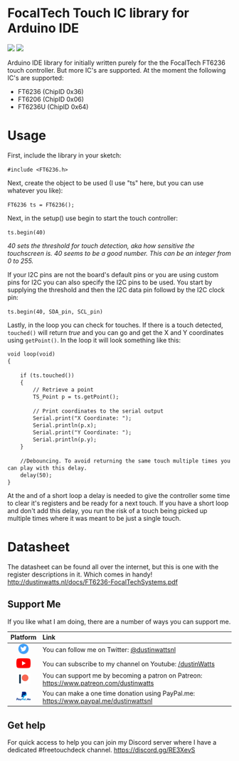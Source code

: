 # FocalTech Touch IC library for Arduino IDE
[![](https://badgen.net/github/last-commit/DustinWatts/FT6236)](https://github.com/DustinWatts/FT6236/commits/master)
[![](https://badgen.net/github/release/DustinWatts/FT6236)](https://github.com/DustinWatts/FT6236/releases)

Arduino IDE library for initially written purely for the the FocalTech FT6236 touch controller. But more IC's are supported. At the moment the following IC's are supported:

- FT6236 (ChipID 0x36)
- FT6206 (ChipID 0x06)
- FT6236U (ChipID 0x64)

# Usage

First, include the library in your sketch:

`#include <FT6236.h>`

Next, create the object to be used (I use "ts" here, but you can use whatever you like):

`FT6236 ts = FT6236();`

Next, in the setup() use begin to start the touch controller:

`ts.begin(40)`

_40 sets the threshold for touch detection, aka how sensitive the touchscreen is. 40 seems to be a good number. This can be an integer from 0 to 255._

If your I2C pins are not the board's default pins or you are using custom pins for I2C you can also specify the I2C pins to be used. You start by supplying the threshold and then the I2C data pin followd by the I2C clock pin:

`ts.begin(40, SDA_pin, SCL_pin)`

Lastly, in the loop you can check for touches. If there is a touch detected, `touched()` will return _true_ and you can go and get the X and Y coordinates using `getPoint()`. In the loop it will look something like this:

```
void loop(void)
{

    if (ts.touched())
    {
        // Retrieve a point
        TS_Point p = ts.getPoint();

        // Print coordinates to the serial output
        Serial.print("X Coordinate: ");
        Serial.println(p.x);
        Serial.print("Y Coordinate: ");
        Serial.println(p.y);
    }

    //Debouncing. To avoid returning the same touch multiple times you can play with this delay.
    delay(50);
}
```

At the and of a short loop a delay is needed to give the controller some time to clear it's registers and be ready for a next touch. If you have a short loop and don't add this delay, you run the risk of a touch being picked up multiple times where it was meant to be just a single touch.

# Datasheet

The datasheet can be found all over the internet, but this is one with the register descriptions in it. Which comes in handy!
http://dustinwatts.nl/docs/FT6236-FocalTechSystems.pdf

## Support Me

If you like what I am doing, there are a number of ways you can support me. 

| Platform | Link|
|:-----:|:-----|
| [<img src="https://github.com/DustinWatts/small_logos/blob/main/twitter_logo.png" alt="Twtter" width="24"/>](https://twitter.com/dustinwattsnl "Follow me on Twitter") | You can follow me on Twitter: [@dustinwattsnl](https://twitter.com/dustinwattsnl "Follow me on Twitter")|
| [<img src="https://github.com/DustinWatts/small_logos/blob/main/youtube_logo.png" alt="YouTube" width="32"/>](https://www.youtube.com/dustinwatts "Subscrive to my YouTube channel") | You can subscribe to my channel on Youtube: [/dustinWatts](https://www.youtube.com/dustinwatts "Subscribe to my YouTube channel") |
| [<img src="https://github.com/DustinWatts/small_logos/blob/main/patreon_logo.png" alt="Patreon" width="32"/>](https://www.patreon.com/dustinwatts) | You can support me by becoming a patron on Patreon: https://www.patreon.com/dustinwatts |
| [<img src="https://github.com/DustinWatts/small_logos/blob/main/paypalme_logo.png" alt="PayPal.me" width="32"/>](https://www.paypal.me/dustinwattsnl) | You can make a one time donation using PayPal.me: https://www.paypal.me/dustinwattsnl |

## Get help

For quick access to help you can join my Discord server where I have a dedicated #freetouchdeck channel. https://discord.gg/RE3XevS

